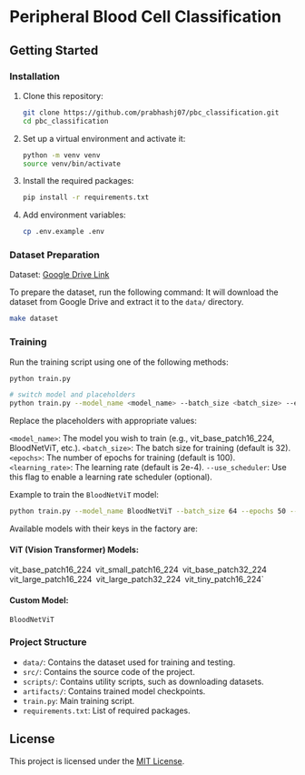 # Peripheral Blood Cell Classification

## Getting Started

### Installation

1. Clone this repository:

    ```bash
    git clone https://github.com/prabhashj07/pbc_classification.git
    cd pbc_classification
    ```

2. Set up a virtual environment and activate it:

    ```bash
    python -m venv venv
    source venv/bin/activate
    ```

3. Install the required packages:

    ```bash
    pip install -r requirements.txt
    ```

4. Add environment variables:

    ```bash
    cp .env.example .env
    ```

### Dataset Preparation

Dataset: [Google Drive Link](https://drive.google.com/file/d/1LskXwZL6fphjF-VbudPMa6CbPUX_v0ZC)

To prepare the dataset, run the following command:
It will download the dataset from Google Drive and extract it to the `data/` directory.

```bash
make dataset
``````
### Training

Run the training script using one of the following methods:

```bash
python train.py

# switch model and placeholders
python train.py --model_name <model_name> --batch_size <batch_size> --epochs <epochs> --lr <learning_rate> [--use_scheduler]
```

Replace the placeholders with appropriate values:

`<model_name>`: The model you wish to train (e.g., vit_base_patch16_224, BloodNetViT, etc.).
`<batch_size>`: The batch size for training (default is 32).
`<epochs>`: The number of epochs for training (default is 100).
`<learning_rate>`: The learning rate (default is 2e-4).
`--use_scheduler`: Use this flag to enable a learning rate scheduler (optional).

Example to train the `BloodNetViT` model:
```bash
python train.py --model_name BloodNetViT --batch_size 64 --epochs 50 --lr 1e-3 --use_scheduler
```

Available models with their keys in the factory are:

#### ViT (Vision Transformer) Models:

vit_base_patch16_224`
`vit_small_patch16_224`
`vit_base_patch32_224`
`vit_large_patch16_224`
`vit_large_patch32_224`
`vit_tiny_patch16_224`

#### Custom Model:

`BloodNetViT`

### Project Structure

- `data/`: Contains the dataset used for training and testing.
- `src/`: Contains the source code of the project.
- `scripts/`: Contains utility scripts, such as downloading datasets.
- `artifacts/`: Contains trained model checkpoints.
- `train.py`: Main training script.
- `requirements.txt`: List of required packages.

## License

This project is licensed under the [MIT License](LICENSE).